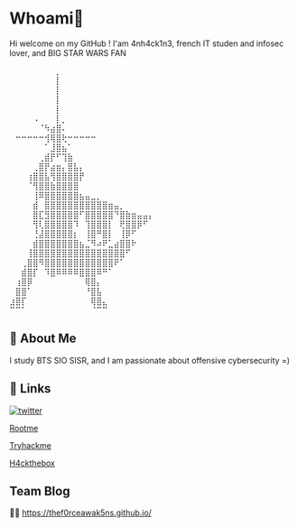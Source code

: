 
# Whoami🥷

Hi welcome on my GitHub ! I'am 4nh4ck1n3, french IT studen and infosec lover, and BIG STAR WARS FAN

⠀⠀⠀⠀⠀⠀⠀⠀⡀⠀⠀⠀⠀⠀⠀⠀⠀⠀⠀⠀⠀⠀⠀⠀⠀
⠀⠀⠀⠀⠀⠀⠀⠀⡇⠀⠀⠀⠀⠀⠀⠀⠀⠀⠀⠀⠀⠀⠀⠀⠀
⠀⠀⠀⠀⠀⠀⠀⠀⡇⠀⠀⠀⠀⠀⠀⠀⠀⠀⠀⠀⠀⠀⠀⠀⠀
⠀⠀⠀⠀⠀⠀⠀⠀⡇⠀⠀⠀⠀⠀⠀⠀⠀⠀⠀⠀⠀⠀⠀⠀⠀
⠀⠀⠀⠀⠀⠀⠀⠀⡇⠀⠀⠀⠀⠀⠀⠀⠀⠀⠀⠀⠀⠀⠀⠀⠀
⠀⠀⠀⠀⠠⠀⠀⠀⡇⡀⠀⠀⠀⠀⠀⠀⠀⠀⠀⠀⠀⠀⠀⠀⠀
⠀⠀⠀⠀⠀⠈⠳⣴⣿⠄⠀⠀⠀⠀⠀⠀⠀⠀⠀⠀⠀⠀⠀⠀⠀
⠀⠒⠒⠒⠒⠒⢺⢿⣿⢗⠒⠒⠒⠒⠒⠀⠀⠀⠀⠀⠀⠀⠀⠀⠀
⠀⠀⠀⠀⠀⠀⠁⣸⣿⣦⠁⠀⠀⠀⠀⠀⠀⠀⠀⠀⠀⠀⠀⠀⠀
⠀⠀⠀⠀⠀⢀⣾⡟⠋⢹⣷⠀⠀⠀⠀⠀⠀⠀⠀⠀⠀⠀⠀⠀⠀
⠀⠀⠀⠀⢀⣿⡟⣴⣶⡄⣿⣧⡄⠀⠀⠀⠀⠀⠀⠀⠀⠀⠀⠀⠀
⠀⠀⠀⢰⣿⣿⣧⢻⣿⣿⣿⣿⡟⠀⠀⠀⠀⠀⠀⠀⠀⠀⠀⠀⠀
⠀⠀⠀⠈⢻⣿⣿⣷⣿⣿⣿⣿⠀⠀⠀⠀⠀⠀⠀⠀⠀⠀⠀⠀⠀
⠀⠀⠀⠀⢸⠿⣿⣿⣿⣿⣿⣿⣦⣤⣀⡀⠀⠀⠀⠀⠀⠀⠀⠀⠀
⠀⠀⠀⠀⣾⠀⣿⣿⣿⣿⣿⣿⣿⣿⣿⣿⣿⣶⣤⡀⠀⠀⠀⠀⠀
⠀⠀⠀⠀⣿⣏⣻⣿⣿⣿⣿⣿⠋⣿⣿⣿⣿⣿⠙⣿⣷⣶⣤⣤⡄
⠀⠀⠀⠀⢻⢇⣿⣿⣿⣿⣿⠹⠀⢹⣿⣿⣿⡇⠀⢟⣿⣿⡿⠋⠀
⠀⠀⠀⠀⢘⣼⣿⣿⣿⣿⣿⡆⠀⢸⣿⠛⣿⡇⠀⢸⡿⠋⠀⠀⠀
⠀⠀⠀⠀⣾⣿⣿⣿⣿⣿⣿⣿⣦⣈⠻⠴⠟⣁⣴⣿⣿⠗⠀⠀⠀
⠀⠀⠀⢸⣿⣿⣿⣿⣿⣿⣿⣿⣿⣿⣿⣿⣿⣿⣿⣿⠋⠀⠀⠀⠀
⠀⠀⢀⣿⣿⠻⣿⣿⣿⣿⣿⣿⣿⣿⣿⣿⣿⣿⠟⠁⠀⠀⠀⠀⠀
⠀⠀⣾⣿⡏⠀⠹⣿⠿⠿⠿⠿⣿⣿⣿⠿⠛⠁⠀⠀⠀⠀⠀⠀⠀
⠀⢰⣿⡿⠀⠀⠀⠀⠀⠀⠀⠀⠀⢿⣿⡄⠀⠀⠀⠀⠀⠀⠀⠀⠀
⠀⣿⣿⠁⠀⠀⠀⠀⠀⠀⠀⠀⠀⠘⣿⣧⠀⠀⠀⠀⠀⠀⠀⠀⠀
⣰⣿⡏⠀⠀⠀⠀⠀⠀⠀⠀⠀⠀⠀⢿⣿⣄⠀⠀⠀⠀⠀⠀⠀⠀
⠉⠉⠁⠀⠀⠀⠀⠀⠀⠀⠀⠀⠀⠀⠈⠉⠉⠀⠀⠀⠀⠀⠀⠀⠀


## 🚀 About Me
I study BTS SIO SISR, and I am passionate about offensive cybersecurity =)  


## 🔗 Links
[![twitter](https://img.shields.io/badge/twitter-1DA1F2?style=for-the-badge&logo=twitter&logoColor=white)](https://twitter.com/LeandreOnizuka)

[Rootme](https://www.root-me.org/4nh4ck1n3)

[Tryhackme](https://tryhackme.com/p/leandreonizuka84) 

[H4ckthebox](https://app.hackthebox.com/users/1328334)

## Team Blog 
👩‍💻 https://thef0rceawak5ns.github.io/
